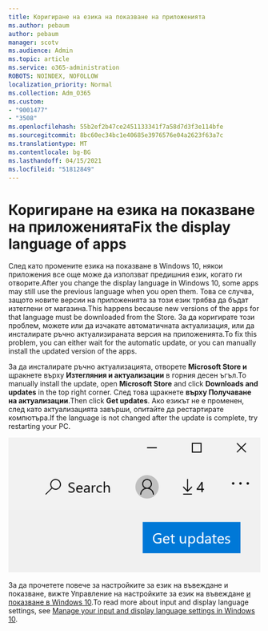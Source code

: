 ```yaml
---
title: Коригиране на езика на показване на приложенията
ms.author: pebaum
author: pebaum
manager: scotv
ms.audience: Admin
ms.topic: article
ms.service: o365-administration
ROBOTS: NOINDEX, NOFOLLOW
localization_priority: Normal
ms.collection: Adm_O365
ms.custom:
- "9001477"
- "3508"
ms.openlocfilehash: 55b2ef2b47ce2451133341f7a58d7d3f3e114bfe
ms.sourcegitcommit: 8bc60ec34bc1e40685e3976576e04a2623f63a7c
ms.translationtype: MT
ms.contentlocale: bg-BG
ms.lasthandoff: 04/15/2021
ms.locfileid: "51812849"
---
```

# <a name="fix-the-display-language-of-apps"></a><span data-ttu-id="beb41-102">Коригиране на езика на показване на приложенията</span><span class="sxs-lookup"><span data-stu-id="beb41-102">Fix the display language of apps</span></span>

<span data-ttu-id="beb41-103">След като промените езика на показване в Windows 10, някои приложения все още може да използват предишния език, когато ги отворите.</span><span class="sxs-lookup"><span data-stu-id="beb41-103">After you change the display language in Windows 10, some apps may still use the previous language when you open them.</span></span> <span data-ttu-id="beb41-104">Това се случва, защото новите версии на приложенията за този език трябва да бъдат изтеглени от магазина.</span><span class="sxs-lookup"><span data-stu-id="beb41-104">This happens because new versions of the apps for that language must be downloaded from the Store.</span></span> <span data-ttu-id="beb41-105">За да коригирате този проблем, можете или да изчакате автоматичната актуализация, или да инсталирате ръчно актуализираната версия на приложенията.</span><span class="sxs-lookup"><span data-stu-id="beb41-105">To fix this problem, you can either wait for the automatic update, or you can manually install the updated version of the apps.</span></span>

<span data-ttu-id="beb41-106">За да инсталирате ръчно актуализацията, отворете **Microsoft Store и** щракнете върху **Изтегляния и актуализации** в горния десен ъгъл.</span><span class="sxs-lookup"><span data-stu-id="beb41-106">To manually install the update, open **Microsoft Store** and click **Downloads and updates** in the top right corner.</span></span> <span data-ttu-id="beb41-107">След това щракнете **върху Получаване на актуализации**.</span><span class="sxs-lookup"><span data-stu-id="beb41-107">Then click **Get updates**.</span></span> <span data-ttu-id="beb41-108">Ако езикът не е променен, след като актуализацията завърши, опитайте да рестартирате компютъра.</span><span class="sxs-lookup"><span data-stu-id="beb41-108">If the language is not changed after the update is complete, try restarting your PC.</span></span>

![Получаване на актуализации.](media/get-updates.png)

<span data-ttu-id="beb41-110">За да прочетете повече за настройките за език на въвеждане и показване, вижте Управление на настройките за език на въвеждане [и показване в Windows 10](https://support.microsoft.com/help/4027670/windows-10-add-and-switch-input-and-display-language-preferences).</span><span class="sxs-lookup"><span data-stu-id="beb41-110">To read more about input and display language settings, see [Manage your input and display language settings in Windows 10](https://support.microsoft.com/help/4027670/windows-10-add-and-switch-input-and-display-language-preferences).</span></span>
